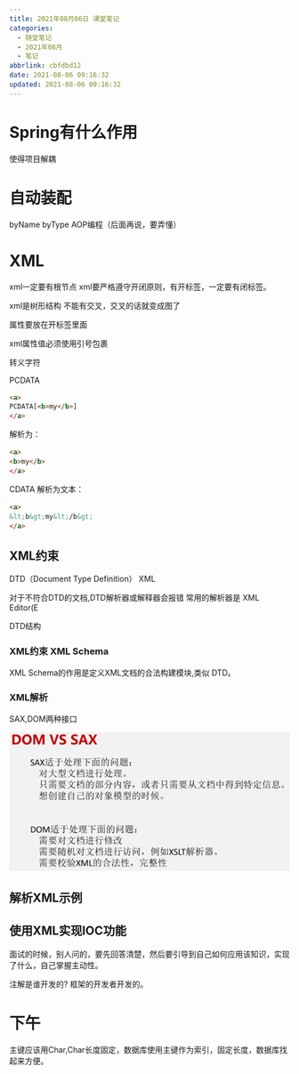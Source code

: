 ```yaml
---
title: 2021年08月06日 课堂笔记
categories:
  - 随堂笔记
  - 2021年08月
  - 笔记
abbrlink: cbfdbd12
date: 2021-08-06 09:16:32
updated: 2021-08-06 09:16:32
---
```

# Spring有什么作用
使得项目解耦

# 自动装配
byName
byType
AOP编程（后面再说，要弄懂）

# XML
xml一定要有根节点
xml要严格遵守开闭原则，有开标签，一定要有闭标签。


xml是树形结构
不能有交叉，交叉的话就变成图了

属性要放在开标签里面

xml属性值必须使用引号包裹

转义字符

PCDATA

```html
<a>
PCDATA[<b>my</b>]
</a>
```
解析为：
```html
<a>
<b>my</b>
</a>
```
CDATA
解析为文本：
```html
<a>
&lt;b&gt;my&lt;/b&gt;
</a>
```

## XML约束
DTD（Document Type Definition）
XML 

对于不符合DTD的文档,DTD解析器或解释器会报错
常用的解析器是 XML Editor(E

DTD结构
### XML约束 XML Schema
XML Schema的作用是定义XML文档的合法构建模块,类似
DTD。

### XML解析
SAX,DOM两种接口

![image-20210806100153425](https://raw.githubusercontent.com/lanlan2017/images/master/Blog/Sum/20210806100154.png)
## 解析XML示例

## 使用XML实现IOC功能

面试的时候，别人问的，要先回答清楚，然后要引导到自己如何应用该知识，实现了什么，自己掌握主动性。

注解是谁开发的?
框架的开发者开发的。

# 下午
主键应该用Char,Char长度固定，数据库使用主键作为索引，固定长度，数据库找起来方便。




